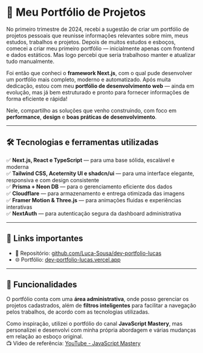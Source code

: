 # 🚀 Meu Portfólio de Projetos

No primeiro trimestre de 2024, recebi a sugestão de criar um portfólio de projetos pessoais que reunisse informações relevantes sobre mim, meus estudos, trabalhos e projetos. Depois de muitos estudos e esboços, comecei a criar meu primeiro portfólio — inicialmente apenas com frontend e dados estáticos. Mas logo percebi que seria trabalhoso manter e atualizar tudo manualmente.

Foi então que conheci o **framework Next.js**, com o qual pude desenvolver um portfólio mais completo, moderno e automatizado. Após muita dedicação, estou com meu **portfólio de desenvolvimento web** — ainda em evolução, mas já bem estruturado e pronto para fornecer informações de forma eficiente e rápida!

Nele, compartilho as soluções que venho construindo, com foco em **performance**, **design** e **boas práticas de desenvolvimento**.

---

## 🛠️ Tecnologias e ferramentas utilizadas

✅ **Next.js, React e TypeScript** — para uma base sólida, escalável e moderna  
✅ **Tailwind CSS, Aceternity UI e shadcn/ui** — para uma interface elegante, responsiva e com design consistente  
✅ **Prisma + Neon DB** — para o gerenciamento eficiente dos dados  
✅ **Cloudflare** — para armazenamento e entrega otimizada das imagens  
✅ **Framer Motion & Three.js** — para animações fluidas e experiências interativas  
✅ **NextAuth** — para autenticação segura da dashboard administrativa

---

## 🔗 Links importantes

- 📂 Repositório: [github.com/Luca-Sousa/dev-portfolio-lucas](https://github.com/Luca-Sousa/dev-portfolio-lucas)  
- 🌐 Portfólio: [dev-portfolio-lucas.vercel.app](https://dev-portfolio-lucas.vercel.app/)

---

## 💼 Funcionalidades

O portfólio conta com uma **área administrativa**, onde posso gerenciar os projetos cadastrados, além de **filtros inteligentes** para facilitar a navegação pelos trabalhos, de acordo com as tecnologias utilizadas.

Como inspiração, utilizei o portfólio do canal **JavaScript Mastery**, mas personalizei e desenvolvi com minha própria abordagem e várias mudanças em relação ao esboço original.  
📺 Vídeo de referência: [YouTube - JavaScript Mastery](https://www.youtube.com/watch?v=FTH6Dn3AyIQ)

